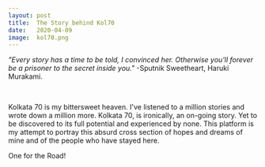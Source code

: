 ```yaml
---
layout: post
title:  The Story behind Kol70
date:   2020-04-09
image:  kol70.png
---
```


_"Every story has a time to be told, I convinced her. Otherwise you'll forever be a prisoner to the secret inside you."_
-Sputnik Sweetheart, Haruki Murakami.
<p>&nbsp;</p>
Kolkata 70 is my bittersweet heaven. I've listened to a million stories and wrote down a million more. Kolkata 70, is ironically, an on-going story. Yet to be discovered to its full potential and experienced by none.
This platform is my attempt to portray this absurd cross section of hopes and dreams of mine and of the people who have stayed here.

One for the Road!

